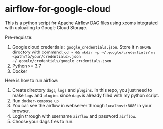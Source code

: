 # airflow-for-google-cloud

This is a python script for Apache Airflow DAG files using xcoms integrated with uploading to Google Cloud Storage.

Pre-requisite:
1. Google cloud credentials : `google_credentials.json`.
    Store it in `$HOME` directory with command:
    `cd ~ && mkdir -p ~/.google/credentials/`
    `mv <path/to/your/credentials>.json ~/.google/credentials/google_credentials.json`
2. Python >= 3.7
3. Docker

Here is how to run airflow:
1. Create directory `dags`, `logs` and `plugins`. In this repo, you just need to make `logs` and `plugins` since `dags` is already filled with my python script.
2. Run `docker-compose up`
3. You can see the airflow in webserver through `localhost:8080` in your browser.
4. Login through with username `airflow` and password `airflow`.
5. Choose your dags files to run.
